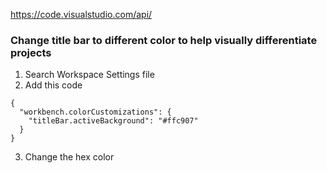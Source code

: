 https://code.visualstudio.com/api/

### Change title bar to different color to help visually differentiate projects

1. Search Workspace Settings file
2. Add this code
```
{
  "workbench.colorCustomizations": {
    "titleBar.activeBackground": "#ffc907"
  }
}
```
3. Change the hex color
